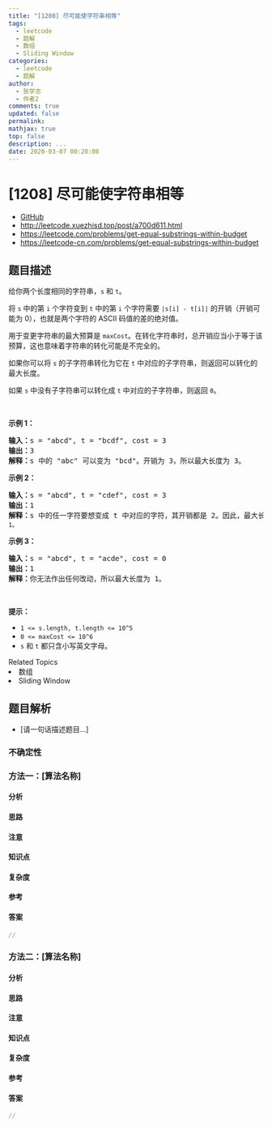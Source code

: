 ```yaml
---
title: "[1208] 尽可能使字符串相等"
tags:
  - leetcode
  - 题解
  - 数组
  - Sliding Window
categories:
  - leetcode
  - 题解
author:
  - 张学志
  - 作者2
comments: true
updated: false
permalink:
mathjax: true
top: false
description: ...
date: 2020-03-07 00:20:08
---
```



# [1208] 尽可能使字符串相等
* [GitHub](https://github.com/algoboy101/LeetCodeCrowdsource/tree/master/_posts/QA/%5B1208%5D%20%E5%B0%BD%E5%8F%AF%E8%83%BD%E4%BD%BF%E5%AD%97%E7%AC%A6%E4%B8%B2%E7%9B%B8%E7%AD%89.md)
* http://leetcode.xuezhisd.top/post/a700d611.html
* https://leetcode.com/problems/get-equal-substrings-within-budget
* https://leetcode-cn.com/problems/get-equal-substrings-within-budget


## 题目描述

<p>给你两个长度相同的字符串，<code>s</code> 和 <code>t</code>。</p>

<p>将 <code>s</code>&nbsp;中的第&nbsp;<code>i</code>&nbsp;个字符变到&nbsp;<code>t</code>&nbsp;中的第 <code>i</code> 个字符需要&nbsp;<code>|s[i] - t[i]|</code>&nbsp;的开销（开销可能为 0），也就是两个字符的 ASCII 码值的差的绝对值。</p>

<p>用于变更字符串的最大预算是&nbsp;<code>maxCost</code>。在转化字符串时，总开销应当小于等于该预算，这也意味着字符串的转化可能是不完全的。</p>

<p>如果你可以将 <code>s</code> 的子字符串转化为它在 <code>t</code> 中对应的子字符串，则返回可以转化的最大长度。</p>

<p>如果 <code>s</code> 中没有子字符串可以转化成 <code>t</code> 中对应的子字符串，则返回 <code>0</code>。</p>

<p>&nbsp;</p>

<p><strong>示例 1：</strong></p>

<pre><strong>输入：</strong>s = &quot;abcd&quot;, t = &quot;bcdf&quot;, cost = 3
<strong>输出：</strong>3
<strong>解释：</strong>s<strong> </strong>中的<strong> </strong>&quot;abc&quot; 可以变为 &quot;bcd&quot;。开销为 3，所以最大长度为 3。</pre>

<p><strong>示例 2：</strong></p>

<pre><strong>输入：</strong>s = &quot;abcd&quot;, t = &quot;cdef&quot;, cost = 3
<strong>输出：</strong>1
<strong>解释：</strong>s 中的任一字符要想变成 t 中对应的字符，其开销都是 2。因此，最大长度为<code> 1。</code>
</pre>

<p><strong>示例 3：</strong></p>

<pre><strong>输入：</strong>s = &quot;abcd&quot;, t = &quot;acde&quot;, cost = 0
<strong>输出：</strong>1
<strong>解释：</strong>你无法作出任何改动，所以最大长度为 1。
</pre>

<p>&nbsp;</p>

<p><strong>提示：</strong></p>

<ul>
	<li><code>1 &lt;= s.length, t.length &lt;= 10^5</code></li>
	<li><code>0 &lt;= maxCost &lt;= 10^6</code></li>
	<li><code>s</code> 和&nbsp;<code>t</code>&nbsp;都只含小写英文字母。</li>
</ul>
<div><div>Related Topics</div><div><li>数组</li><li>Sliding Window</li></div></div>


## 题目解析
* [请一句话描述题目...]

### 不确定性


### 方法一：[算法名称]

#### 分析

#### 思路

#### 注意

#### 知识点

#### 复杂度

#### 参考

#### 答案

```cpp
//
```


### 方法二：[算法名称]

#### 分析

#### 思路

#### 注意

#### 知识点

#### 复杂度

#### 参考

#### 答案

```cpp
//
```


